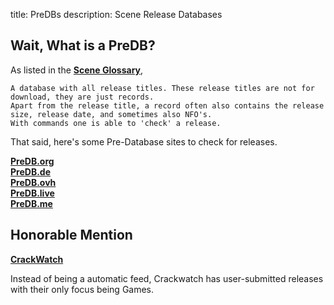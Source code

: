 title: PreDBs
description: Scene Release Databases

## Wait, What is a PreDB?  
  
As listed in the [**Scene Glossary**](https://ripped.guide/Scene/scene-glossary/), 

    A database with all release titles. These release titles are not for download, they are just records. 
    Apart from the release title, a record often also contains the release size, release date, and sometimes also NFO's. 
    With commands one is able to 'check' a release.

That said, here's some Pre-Database sites to check for releases.

**[PreDB.org](https://www.predb.org/)**  
**[PreDB.de](https://predb.de/)**  
**[PreDB.ovh](https://predb.ovh/)**  
**[PreDB.live](https://predb.live/)**  
**[PreDB.me](https://predb.me/)**  

## Honorable Mention
**[CrackWatch](https://crackwatch.com/)**  
  
Instead of being a automatic feed, Crackwatch has user-submitted releases with their only focus being Games.
